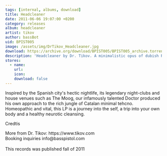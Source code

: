 ```yaml
---
tags: [internal, albums, download]
title: Headcleaner
date: 2011-06-06 19:07:00 +0200
category: releases
album: headcleaner
artist: tikov
author: bassBot
uid: BPIST005
image: /assets/img/DrTikov_Headcleaner.jpg
download: https://archive.org/download/BPIST005/BPIST005_archive.torrent
description: 'Headcleaner by Dr. Tikov. A minimalistic opus of dubish Russian techno, made in Barcelona.'
stores:
  - name:
    url: 
    icon: 
    download: false
---
```

Inspired by the Spanish city's hectic nightlife, its legendary night-clubs and house venues such as The Moog, our infamously talented Doctor produced his own approach to the rich jungle of Catalan minimal tehcno. Homeopathic and vital, this LP is a journey into the self, a trip into your own body and a healthy neurotic cleansing.

<p>Credtis</p>
More from Dr. Tikov: https://www.tikov.com <br />
Booking inquiries info@basspistol.com<br />
<br />
This records was published fall of 2011